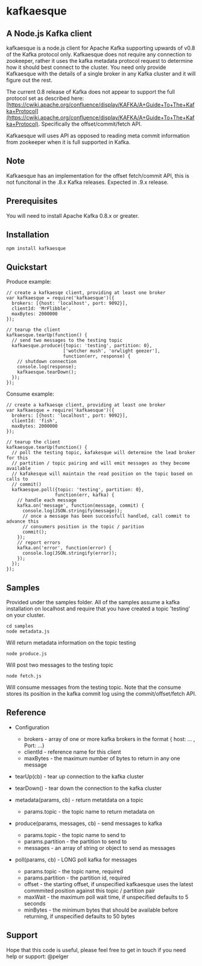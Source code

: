 # kafkaesque

## A Node.js Kafka client
kafkaesque is a node.js client for Apache Kafka supporting upwards of v0.8 of the Kafka protocol only. Kafkaesque does not require any connection to zookeeper, rather it uses the kafka metadata protocol request to determine how it should best connect to the cluster. You need only provide Kafkaesque with the details of a single broker in any Kafka cluster and it will figure out the rest.

The current 0.8 release of Kafka does not appear to support the full protocol set as described here: [https://cwiki.apache.org/confluence/display/KAFKA/A+Guide+To+The+Kafka+Protocol](https://cwiki.apache.org/confluence/display/KAFKA/A+Guide+To+The+Kafka+Protocol). Specifically the offset/commit/fetch API.

Kafkaesque will uses API as opposed to reading meta commit information from zookeeper when it is full supported in Kafka.

## Note
Kafkaesque has an implementation for the offset fetch/commit API, this is not funcitonal in the .8.x Kafka releases. Expected in .9.x release. 

## Prerequisites
You will need to install Apache Kafka 0.8.x or greater.

## Installation

```
npm install kafkaesque
```

## Quickstart

Produce example:

```
// create a kafkaesqe client, providing at least one broker
var kafkaesque = require('kafkaesque')({
  brokers: [{host: 'localhost', port: 9092}],
  clientId: 'MrFlibble',
  maxBytes: 2000000
});

// tearup the client
kafkaesque.tearUp(function() {
  // send two messages to the testing topic
  kafkaesque.produce({topic: 'testing', partition: 0}, 
                     ['wotcher mush', 'orwlight geezer'], 
                     function(err, response) {
    // shutdown connection
    console.log(response);
    kafkaesque.tearDown();
  });
});
```

Consume example:

```
// create a kafkaesqe client, providing at least one broker
var kafkaesque = require('kafkaesque')({
  brokers: [{host: 'localhost', port: 9092}],
  clientId: 'fish',
  maxBytes: 2000000
});

// tearup the client
kafkaesque.tearUp(function() {
  // poll the testing topic, kafakesque will determine the lead broker for this
  // partition / topic pairing and will emit messages as they become available
  // kafakesque will maintain the read position on the topic based on calls to 
  // commit()
  kafkaesque.poll({topic: 'testing', partition: 0}, 
                  function(err, kafka) {
    // handle each message
    kafka.on('message', function(message, commit) {
      console.log(JSON.stringify(message));
      // once a message has been successfull handled, call commit to advance this 
      // consumers position in the topic / parition 
      commit();
    });
    // report errors
    kafka.on('error', function(error) {
      console.log(JSON.stringify(error));
    });
  });
});
```

## Samples
Provided under the samples folder. All of the samples assume a kafka installation on localhost and require that you have created a topic 'testing' on your cluster.

````
cd samples
node metadata.js
````

Will return metadata information on the topic testing

````
node produce.js
````

Will post two messages to the testing topic

````
node fetch.js
````

Will consume messages from the testing topic. Note that the consume stores its position in the kafka commit log using the commit/offset/fetch API.


## Reference

* Configuration
	* brokers - array of one or more kafka brokers in the format { host: … , Port: …}
	* clientId - reference name for this client
	* maxBytes - the maximum number of bytes to return in any one message 

* tearUp(cb) - tear up connection to the kafka cluster

* tearDown() - tear down the connection to the kafka cluster

* metadata(params, cb) - return metatdata on a topic
	* params.topic - the topic name to return metadata on

* produce(params, messages, cb) - send messages to kafka
	* params.topic - the topic name to send to
	* params.partition - the partition to send to
	* messages - an array of string or object to send as messages

* poll(params, cb) - LONG poll kafka for messages
	* params.topic - the topic name, required
    * params.partition - the partition id, required
    * offset - the starting offset, if unspecified kafkaesque uses the latest commmited position against this topic / partition pair
    *  maxWait - the maximum poll wait time, if unspecified defaults to 5 seconds
    *   minBytes - the minimum bytes that should be available before returning, if unspecified defaults to 50 bytes

## Support
Hope that this code is useful, please feel free to get in touch if you need help or support: @pelger

